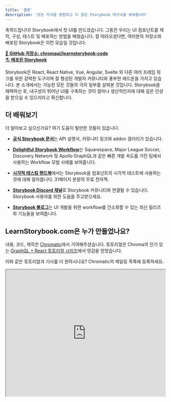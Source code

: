 ```yaml
---
title: '결론'
description: '모든 지식을 종합하고 더 많은 Storybook 테크닉을 배워봅시다'
---
```


축하드립니다! Storybook에서 첫 UI를 만드셨습니다. 그동안 우리는 UI 컴포넌트를 제작, 구성, 테스트 및 배포하는 방법을 배웠습니다. 잘 따라오셨다면, 여러분의 저장소와 배포된 Storybook은 이런 모습일 것입니다:

[📕 **GitHub 저장소: chromaui/learnstorybook-code**](https://github.com/chromaui/learnstorybook-code)
<br/>
[🌎 **배포된 Storybook**](https://clever-banach-415c03.netlify.app/)

Storybook은 React, React Native, Vue, Angular, Svelte 외 다른 여러 프레임 워크를 위한 강력한 도구이며 잘 형성된 개발자 커뮤니티와 풍부한 애드온을 가지고 있습니다. 본 소개에서는 가능한 모든 것들의 극히 일부를 살펴본 것입니다. Storybook을 채택하신 후, 내구성이 뛰어난 UI를 구축하는 것이 얼마나 생산적인지에 대해 깊은 인상을 받으실 수 있으리라고 확신합니다.

## 더 배워보기

더 알아보고 싶으신가요? 여기 도움이 될만한 것들이 있습니다.

- [**공식 Storybook 문서**](https://storybook.js.org/docs/react/get-started/introduction)는 API 설명서, 커뮤니티 링크와 addon 갤러리가 있습니다.

- [**Delightful Storybook Workflow**](https://blog.hichroma.com/the-delightful-storybook-workflow-b322b76fd07)는 Squarespace, Major League Soccer, Discovery Network 및 Apollo GraphQL과 같은 빠른 개발 속도를 가진 팀에서 사용하는 Workflow 모범 사례를 보여줍니다.

- [**시각적 테스팅 핸드북**](https://www.learnstorybook.com/visual-testing-handbook/)에서는
  Storybook을 컴포넌트의 시각적 테스트에 사용하는 것에 대해 알아봅니다. 31페이지 분량의 무료 전자책.

- [**Storybook Discord 채널**](https://discord.gg/UUt2PJb)로 Storybook 커뮤니티와 연결될 수 있습니다. Storybook 사용자를 위한 도움을 주고받으세요.

- [**Storybook 블로그**](https://medium.com/storybookjs)는 UI 개발을 위한 workflow를 간소화할 수 있는 최신 릴리즈와 기능들을 보여줍니다.

## LearnStorybook.com은 누가 만들었나요?

내용, 코드, 제작은 [Chromatic](http://blog.hichroma.com/)에서 기여해주셨습니다. 튜토리얼은 Chroma의 인기 있는 [GraphQL + React 튜토리얼 시리즈](https://blog.hichroma.com/graphql-react-tutorial-part-1-6-d0691af25858)에서 영감을 얻었습니다.

이와 같은 튜토리얼과 기사를 더 원하시나요? Chromatic의 메일링 목록에 등록하세요.

<iframe style="height:400px;width:100%;max-width:800px;margin:0px auto;" src="https://upscri.be/bface0?as_embed"></iframe>
